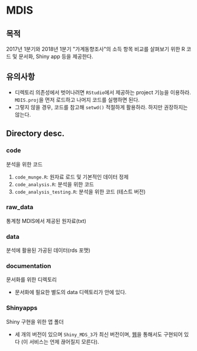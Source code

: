 ﻿# MDIS 

## 목적 
2017년 1분기와 2018년 1분기 "가계동향조사"의 소득 항목 비교를 살펴보기 위한 R 코드 및 문서화, Shiny app 등을 제공한다. 

## 유의사항 

  * 디렉토리 의존성에서 벗어나려면 `RStudio`에서 제공하는 project 기능을 이용하라. `MDIS.proj`을 먼저 로드하고 나머지 코드를 실행하면 된다. 
  * 그렇지 않을 경우, 코드를 참고해 `setwd()` 적절하게 활용하라. 하지만 권장하지는 않는다. 
  
## Directory desc. 

### code 

분석을 위한 코드 

  1. `code_munge.R`: 원자료 로드 및 기본적인 데이터 정제 
  2. `code_analysis.R`: 분석을 위한 코드 
  3. `code_analysis_testing.R`: 분석을 위한 코드 (테스트 버전) 

### raw_data 

통계청 MDIS에서 제공된 원자료(txt)

### data 

분석에 활용된 가공된 데이터(rds 포맷)

### documentation 

문서화를 위한 디렉토리 

  * 문서화에 필요한 별도의 data 디렉토리가 안에 있다. 

### Shinyapps 

Shiny 구현을 위한 앱 폴더 

  * 세 개의 버전이 있으며 `Shiny_MDS_3`가 최신 버전이며, [웹](http://209.97.160.244:3838/MDIS_Shiny_3/)을 통해서도 구현되어 있다 (이 서비스는 언제 끊어질지 모른다). 
